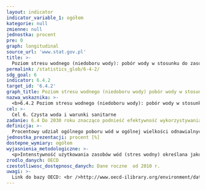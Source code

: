 ```yaml
---
layout: indicator
indicator_variable_1: ogółem
kategorie: null
zmienne: null
jednostka: procent
pre: 0
graph: longitudinal
source_url: 'www.stat.gov.pl'
title: >-
  Poziom stresu wodnego (niedoboru wody): pobór wody w stosunku do zasobów wód
permalink: /statistics_glob/6-4-2/
sdg_goal: 6
indicator: 6.4.2
target_id: '6.4.2'
graph_title: Poziom stresu wodnego (niedoboru wody) pobór wody w stosunku do zasobów wód
nazwa_wskaznika: >-
  <b>6.4.2 Poziom stresu wodnego (niedoboru wody): pobór wody w stosunku do zasobów wód</b>
cel: >-
  Cel 6. Czysta woda i warunki sanitarne
zadanie: 6.4 Do 2030 roku znacząco podnieść efektywność wykorzystywania wody we wszystkich sektorach oraz zapewnić zrównoważony pobór wody oraz dostawy wody pitnej, by rozwiązać problem niedostatku wody i znacząco zmniejszyć liczbę ludzi cierpiących z tego powodu
definicja: >-
  Procentowy udział ogólnego poboru wód w ogólnej wielkości odnawialnych zasobów wód.
jednostka_prezentacji: procent [%]
dostepne_wymiary: ogółem
wyjasnienia_metodologiczne: >-
  <p>Intenstywność użytkowania zasobów wód (stres wodny) określana jako procentowy udział ogólnego poboru wód (podziemnych lub powierzchniowych) w ogólnej wielkości dostępnych odnawialnych zasobów wód (w tym dopływ wód z obszaru krajów sąsiadujących).</p>
zrodlo_danych: OECD
czestotliwosc_dostępnosc_danych: Dane roczne  od 2010 r.
uwagi: >-
  Link do bazy OECD: <br />http://www.oecd-ilibrary.org/environment/data/oecd-environment-statistics/freshwater-abstractions_data-00602-en?isPartOf=/content/datacollection/env-water-data-enDane <br /> za lata 2007-2013 - wartości szacunkowe.
---
```

